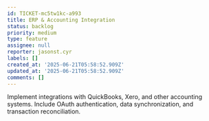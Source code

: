```yaml
---
id: TICKET-mc5tw1kc-a993
title: ERP & Accounting Integration
status: backlog
priority: medium
type: feature
assignee: null
reporter: jasonst.cyr
labels: []
created_at: '2025-06-21T05:58:52.909Z'
updated_at: '2025-06-21T05:58:52.909Z'
comments: []
---
```


Implement integrations with QuickBooks, Xero, and other accounting systems. Include OAuth authentication, data synchronization, and transaction reconciliation.